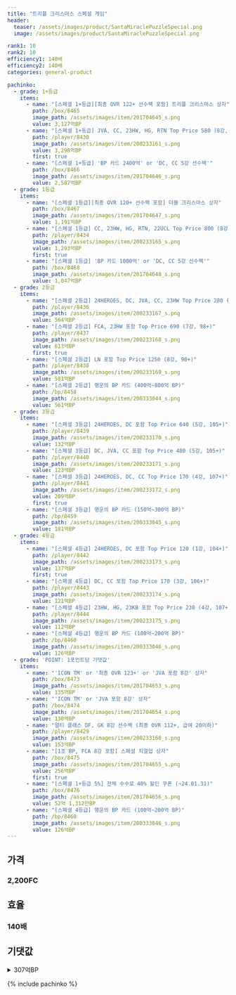 ```yaml
---
title: "트리플 크리스마스 스페셜 게임"
header:
  teaser: /assets/images/product/SantaMiraclePuzzleSpecial.png
  image: /assets/images/product/SantaMiraclePuzzleSpecial.png

rank1: 10
rank2: 10
efficiency1: 140배
efficiency2: 140배
categories: general-product

pachinko:
  - grade: 1+등급
    items:
      - name: "[스페셜 1+등급][최종 OVR 122+ 선수팩 포함] 트리플 크리스마스 상자"
        path: /box/8465
        image_path: /assets/images/item/201704645_s.png
        value: 3,127억BP
      - name: "[스페셜 1+등급] JVA, CC, 23HW, HG, RTN Top Price 580 (8강, 99+)"
        path: /player/8430
        image_path: /assets/images/item/200233161_s.png
        value: 3,298억BP
        first: true
      - name: "[스페셜 1+등급] 'BP 카드 2400억' or 'DC, CC 5강 선수팩'"
        path: /box/8466
        image_path: /assets/images/item/201704646_s.png
        value: 2,587억BP
  - grade: 1등급
    items:
      - name: "[스페셜 1등급][최종 OVR 120+ 선수팩 포함] 더블 크리스마스 상자"
        path: /box/8467
        image_path: /assets/images/item/201704647_s.png
        value: 1,191억BP
      - name: "[스페셜 1등급] CC, 23HW, HG, RTN, 22UCL Top Price 800 (8강, 98+)"
        path: /player/8434
        image_path: /assets/images/item/200233165_s.png
        value: 1,293억BP
        first: true
      - name: "[스페셜 1등급] 'BP 카드 1000억' or 'DC, CC 5강 선수팩'"
        path: /box/8468
        image_path: /assets/images/item/201704648_s.png
        value: 1,047억BP
  - grade: 2등급
    items:
      - name: "[스페셜 2등급] 24HEROES, DC, JVA, CC, 23HW Top Price 280 (5강, 106+)"
        path: /player/8436
        image_path: /assets/images/item/200233167_s.png
        value: 564억BP
      - name: "[스페셜 2등급] FCA, 23HW 포함 Top Price 690 (7강, 98+)"
        path: /player/8437
        image_path: /assets/images/item/200233168_s.png
        value: 613억BP
        first: true
      - name: "[스페셜 2등급] LN 포함 Top Price 1250 (8강, 90+)"
        path: /player/8438
        image_path: /assets/images/item/200233169_s.png
        value: 581억BP
      - name: "[스페셜 2등급] 행운의 BP 카드 (400억~800억 BP)"
        path: /bp/8458
        image_path: /assets/images/item/200333044_s.png
        value: 561억BP
  - grade: 3등급
    items:
      - name: "[스페셜 3등급] 24HEROES, DC 포함 Top Price 640 (5강, 105+)"
        path: /player/8439
        image_path: /assets/images/item/200233170_s.png
        value: 132억BP
      - name: "[스페셜 3등급] DC, JVA, CC 포함 Top Price 480 (5강, 105+)"
        path: /player/8440
        image_path: /assets/images/item/200233171_s.png
        value: 123억BP
      - name: "[스페셜 3등급] 24HEROES, DC, CC Top Price 170 (4강, 107+)"
        path: /player/8441
        image_path: /assets/images/item/200233172_s.png
        value: 209억BP
        first: true
      - name: "[스페셜 3등급] 행운의 BP 카드 (150억~300억 BP)"
        path: /bp/8459
        image_path: /assets/images/item/200333045_s.png
        value: 181억BP
  - grade: 4등급
    items:
      - name: "[스페셜 4등급] 24HEROES, DC 포함 Top Price 120 (1강, 104+)"
        path: /player/8442
        image_path: /assets/images/item/200233173_s.png
        value: 137억BP
        first: true
      - name: "[스페셜 4등급] DC, CC 포함 Top Price 170 (3강, 106+)"
        path: /player/8443
        image_path: /assets/images/item/200233174_s.png
        value: 121억BP
      - name: "[스페셜 4등급] 23HW, HG, 23KB 포함 Top Price 230 (4강, 107+)"
        path: /player/8444
        image_path: /assets/images/item/200233175_s.png
        value: 112억BP
      - name: "[스페셜 4등급] 행운의 BP 카드 (100억~200억 BP)"
        path: /bp/8460
        image_path: /assets/images/item/200333046_s.png
        value: 126억BP
  - grade: 'POINT: 1포인트당 기댓값'
    items:
      - name: "'ICON TM' or '최종 OVR 123+' or 'JVA 포함 8강' 상자"
        path: /box/8473
        image_path: /assets/images/item/201704653_s.png
        value: 135억BP
      - name: "'ICON TM' or 'JVA 포함 8강' 상자"
        path: /box/8474
        image_path: /assets/images/item/201704654_s.png
        value: 130억BP
      - name: "멀티 클래스 DF, GK 8강 선수팩 (최종 OVR 112+, 급여 20이하)"
        path: /player/8429
        image_path: /assets/images/item/200233160_s.png
        value: 153억BP
      - name: "[1조 BP, FCA 8강 포함] 스페셜 치얼업 상자"
        path: /box/8475
        image_path: /assets/images/item/201704655_s.png
        value: 256억BP
        first: true
      - name: "[스페셜 1+등급 5%] 전체 수수료 40% 할인 쿠폰 (~24.01.31)"
        path: /box/8476
        image_path: /assets/images/item/201704656_s.png
        value: 52억 1,312만BP
      - name: "[스페셜 4등급] 행운의 BP 카드 (100억~200억 BP)"
        path: /bp/8460
        image_path: /assets/images/item/200333046_s.png
        value: 126억BP
---
```



## 가격
### 2,200FC
## 효율
### 140배
## 기댓값
<details>
<summary>307억BP</summary>
<div markdown="1">
- 선수팩 284억BP
  - 수수료 쿠폰 40% 적용 시 273억BP
  - 수수료 쿠폰 30% 적용 시 262억BP
  - 수수료 쿠폰 20% 적용 시 250억BP
- BP 카드 45억 6,891만BP

</div>
</details>

{% include pachinko %}